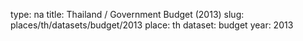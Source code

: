type: na
title: Thailand / Government Budget (2013)
slug: places/th/datasets/budget/2013
place: th
dataset: budget
year: 2013
